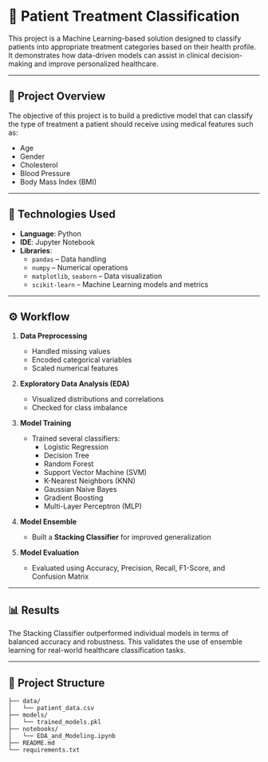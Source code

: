 # 🏥 Patient Treatment Classification

This project is a Machine Learning-based solution designed to classify patients into appropriate treatment categories based on their health profile. It demonstrates how data-driven models can assist in clinical decision-making and improve personalized healthcare.

---

## 📌 Project Overview

The objective of this project is to build a predictive model that can classify the type of treatment a patient should receive using medical features such as:

- Age  
- Gender  
- Cholesterol  
- Blood Pressure  
- Body Mass Index (BMI)  

---

## 🧪 Technologies Used

- **Language**: Python  
- **IDE**: Jupyter Notebook  
- **Libraries**:
  - `pandas` – Data handling
  - `numpy` – Numerical operations
  - `matplotlib`, `seaborn` – Data visualization
  - `scikit-learn` – Machine Learning models and metrics

---

## ⚙️ Workflow

1. **Data Preprocessing**
   - Handled missing values
   - Encoded categorical variables
   - Scaled numerical features

2. **Exploratory Data Analysis (EDA)**
   - Visualized distributions and correlations
   - Checked for class imbalance

3. **Model Training**
   - Trained several classifiers:
     - Logistic Regression
     - Decision Tree
     - Random Forest
     - Support Vector Machine (SVM)
     - K-Nearest Neighbors (KNN)
     - Gaussian Naive Bayes
     - Gradient Boosting
     - Multi-Layer Perceptron (MLP)

4. **Model Ensemble**
   - Built a **Stacking Classifier** for improved generalization

5. **Model Evaluation**
   - Evaluated using Accuracy, Precision, Recall, F1-Score, and Confusion Matrix

---

## 📊 Results

The Stacking Classifier outperformed individual models in terms of balanced accuracy and robustness. This validates the use of ensemble learning for real-world healthcare classification tasks.

---

## 📁 Project Structure

```plaintext
├── data/
│   └── patient_data.csv
├── models/
│   └── trained_models.pkl
├── notebooks/
│   └── EDA_and_Modeling.ipynb
├── README.md
└── requirements.txt
